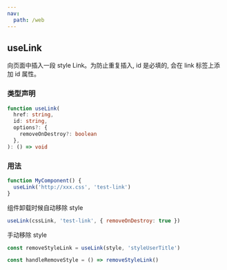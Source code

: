 ```yaml
---
nav:
  path: /web
---
```


## useLink

向页面中插入一段 style Link。为防止重复插入, id 是必填的, 会在 link 标签上添加 id 属性。

### 类型声明

```typescript
function useLink(
  href: string,
  id: string,
  options?: {
    removeOnDestroy?: boolean
  },
): () => void
```

### 用法

```javascript
function MyComponent() {
  useLink('http://xxx.css', 'test-link')
}
```

组件卸载时候自动移除 style

```javascript
useLink(cssLink, 'test-link', { removeOnDestroy: true })
```

手动移除 style

```javascript
const removeStyleLink = useLink(style, 'styleUserTitle')

const handleRemoveStyle = () => removeStyleLink()
```
